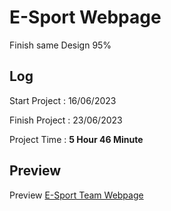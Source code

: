 # E-Sport Webpage

Finish same Design 95%

## Log

Start Project : 16/06/2023

Finish Project : 23/06/2023

Project Time : **5 Hour 46 Minute**

## Preview

Preview [E-Sport Team Webpage](https://extraordinary-snickerdoodle-e9179a.netlify.app/)
